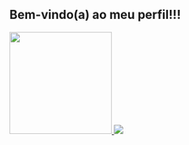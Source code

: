 ## Bem-vindo(a) ao meu perfil!!!

<div>
  <a href="https://github.com/victorgab-ufs">
  <a href="www.linkedin.com/in/victor-gabriel-7420aa369">
  <img height="180em" src="https://github-readme-stats.vercel.app/api?username=victorgab-ufs&theme=dark&show_icons=true&hide_border=false&count_private=false">
  <img heigth="180em" src="https://github.com/user-attachments/assets/c9cde9da-d958-4df1-8e17-69375418c056">
 </div>

<!--
**victorgab-ufs/victorgab-ufs** is a ✨ _special_ ✨ repository because its `README.md` (this file) appears on your GitHub profile.

Here are some ideas to get you started:

- 🔭 I’m currently working on ...
- 🌱 I’m currently learning ...
- 👯 I’m looking to collaborate on ...
- 🤔 I’m looking for help with ...
- 💬 Ask me about ...
- 📫 How to reach me: ...
- 😄 Pronouns: ...
- ⚡ Fun fact: ...
-->

